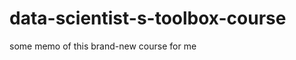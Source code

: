 data-scientist-s-toolbox-course
===============================

some memo of  this brand-new course for me

